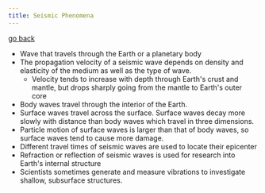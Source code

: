 ```yaml
---
title: Seismic Phenomena
---
```


[go back](11Subjects/11Physics.md)

- Wave that travels through the Earth or a planetary body
- The propagation velocity of a seismic wave depends on density and elasticity of the medium as well as the type of wave. 
	- Velocity tends to increase with depth through Earth's crust and mantle, but drops sharply going from the mantle to Earth's outer core
- Body waves travel through the interior of the Earth.
-   Surface waves travel across the surface. Surface waves decay more slowly with distance than body waves which travel in three dimensions.
-   Particle motion of surface waves is larger than that of body waves, so surface waves tend to cause more damage.
- Different travel times of seismic waves are used to locate their epicenter
- Refraction or reflection of seismic waves is used for research into Earth's internal structure
- Scientists sometimes generate and measure vibrations to investigate shallow, subsurface structures.
